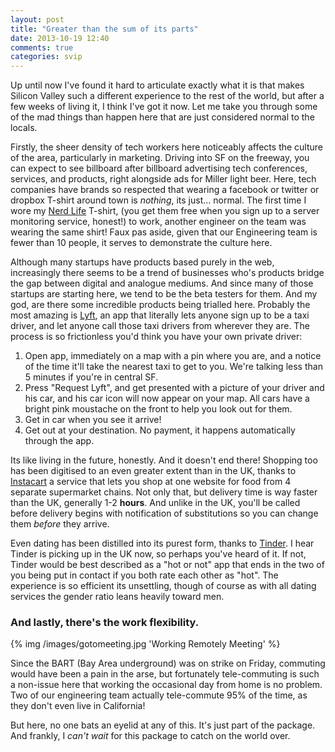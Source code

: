 ```yaml
---
layout: post
title: "Greater than the sum of its parts"
date: 2013-10-19 12:40
comments: true
categories: svip
---
```


Up until now I've found it hard to articulate exactly what it is that makes Silicon Valley such a different experience to the rest of the world, but after a few weeks of living it, I think I've got it now. Let me take you through some of the mad things than happen here that are just considered normal to the locals.

Firstly, the sheer density of tech workers here noticeably affects the culture of the area, particularly in marketing. Driving into SF on the freeway, you can expect to see billboard after billboard advertising tech conferences, services, and products, right alongside ads for Miller light beer. Here, tech companies have brands so respected that wearing a facebook or twitter or dropbox T-shirt around town is *nothing*, its just... normal. <!-- more --> The first time I wore my [Nerd Life](/images/nerdlife.png) T-shirt, (you get them free when you sign up to a server monitoring service, honest!) to work, another engineer on the team was wearing the same shirt! Faux pas aside, given that our Engineering team is fewer than 10 people, it serves to demonstrate the culture here.

Although many startups have products based purely in the web, increasingly there seems to be a trend of businesses who's products bridge the gap between digital and analogue mediums. And since many of those startups are starting here, we tend to be the beta testers for them. And my god, are there some incredible products being trialled here. Probably the most amazing is [Lyft](http://www.lyft.me/), an app that literally lets anyone sign up to be a taxi driver, and let anyone call those taxi drivers from wherever they are. The process is so frictionless you'd think you have your own private driver:

1. Open app, immediately on a map with a pin where you are, and a notice of the time it'll take the nearest taxi to get to you. We're talking less than 5 minutes if you're in central SF.
2. Press "Request Lyft", and get presented with a picture of your driver and his car, and his car icon will now appear on your map. All cars have a bright pink moustache on the front to help you look out for them.
3. Get in car when you see it arrive!
4. Get out at your destination. No payment, it happens automatically through the app.

Its like living in the future, honestly. And it doesn't end there! Shopping too has been digitised to an even greater extent than in the UK, thanks to [Instacart](http://instacart.com) a service that lets you shop at one website for food from 4 separate supermarket chains. Not only that, but delivery time is way faster than the UK, generally 1-2 **hours**. And unlike in the UK, you'll be called before delivery begins with notification of substitutions so you can change them *before* they arrive.

Even dating has been distilled into its purest form, thanks to [Tinder](http://www.gotinder.com/). I hear Tinder is picking up in the UK now, so perhaps you've heard of it. If not, Tinder would be best described as a "hot or not" app that ends in the two of you being put in contact if you both rate each other as "hot". The experience is so efficient its unsettling, though of course as with all dating services the gender ratio leans heavily toward men. 

### And lastly, there's the work flexibility.

{% img /images/gotomeeting.jpg 'Working Remotely Meeting' %}

Since the BART (Bay Area underground) was on strike on Friday, commuting would have been a pain in the arse, but fortunately tele-commuting is such a non-issue here that working the occasional day from home is no problem. Two of our engineering team actually tele-commute 95% of the time, as they don't even live in California!

But here, no one bats an eyelid at any of this. It's just part of the package. And frankly, I *can't wait* for this package to catch on the world over.